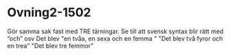 # Ovning2-1502

Gör samma sak fast med TRE tärningar. Se till att svensk syntax blir rätt med ”och” osv Det blev "en tvåa, en sexa och en femma "
"Det blev två fyror och en trea"
"Det blev tre femmor"
